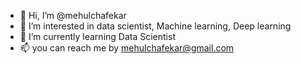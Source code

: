 - 👋 Hi, I’m @mehulchafekar
- 👀 I’m interested in data scientist, Machine learning, Deep learning
- 🌱 I’m currently learning Data Scientist
- 📫 you can reach me by mehulchafekar@gmail.com



<!---
mehulchafekar/mehulchafekar is a ✨ special ✨ repository because its `README.md` (this file) appears on your GitHub profile.
You can click the Preview link to take a look at your changes.
--->
